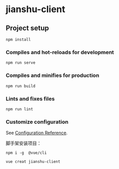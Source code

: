 <!--
 * @Descripttion: 
 * @version: 
 * @Author: CoderHD
 * @Date: 2021-10-26 13:35:50
 * @LastEditors: CoderHD
 * @LastEditTime: 2021-10-27 01:11:20
-->
# jianshu-client

## Project setup
```
npm install
```

### Compiles and hot-reloads for development
```
npm run serve
```

### Compiles and minifies for production
```
npm run build
```

### Lints and fixes files
```
npm run lint
```

### Customize configuration
See [Configuration Reference](https://cli.vuejs.org/config/).



脚手架安装项目：

`npm i -g  @vue/cli`

`vue creat jianshu-client`


